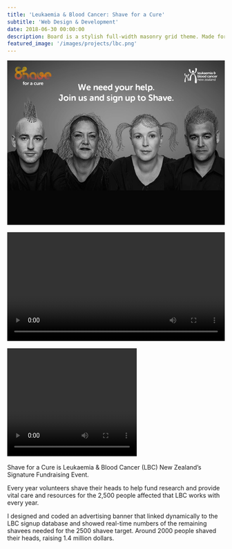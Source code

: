 ```yaml
---
title: 'Leukaemia & Blood Cancer: Shave for a Cure'
subtitle: 'Web Design & Development'
date: 2018-06-30 00:00:00
description: Board is a stylish full-width masonry grid theme. Made for designers, artists, photographers and developers to show off their best work.
featured_image: '/images/projects/lbc.png'
---
```

<img src="/images/projects/lbc1.png">
<p><video style="width:100%;max-width:728px" controls="controls" name="728x90">
  <source src="/images/projects/lbc-728x90.mov">
</video></p>
<p><video style="width:100%;max-width:300px" controls="controls" width="300" height="250" name="300x250">
  <source src="/images/projects/lbc-300x250.mov">
</video></p>



Shave for a Cure is Leukaemia & Blood Cancer (<abbr>LBC</abbr>) New Zealand’s Signature Fundraising Event. 

Every year volunteers shave their heads to help fund research and provide vital care and resources for the 2,500 people affected that <abbr>LBC</abbr> works with every year. 

I designed and coded an advertising banner that linked dynamically to the <abbr>LBC</abbr> signup database and showed real-time numbers of the remaining shavees needed for the 2500 shavee target. Around 2000 people shaved their heads, raising 1.4 million dollars.